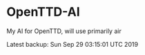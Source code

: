 # OpenTTD-AI
My AI for OpenTTD, will use primarily air

Latest backup: Sun Sep 29 03:15:01 UTC 2019
